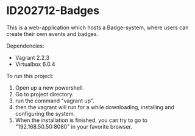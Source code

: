 # ID202712-Badges

This is a web-application which hosts a Badge-system, where users can create their own events and badges. 

Dependencies:
  - Vagrant 2.2.3
  - Virtualbox 6.0.4

To run this project:
  1. Open up a new powershell.
  2. Go to project directory.
  3. run the command "vagrant up".
  4. then the vagrant will run for a while downloading, installing and configuring the system.
  5. When the installation is finished, you can try to go to "192.168.50.50:8080" in your favorite browser.
